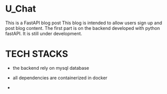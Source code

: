 # U_Chat
This is a FastAPI blog post
This blog is intended to allow users sign up and post blog content. The first part is on the backend developed with python fastAPI. 
It is still under development.

# TECH STACKS
* the backend rely on mysql database
* all dependencies are containerized in docker

* 
